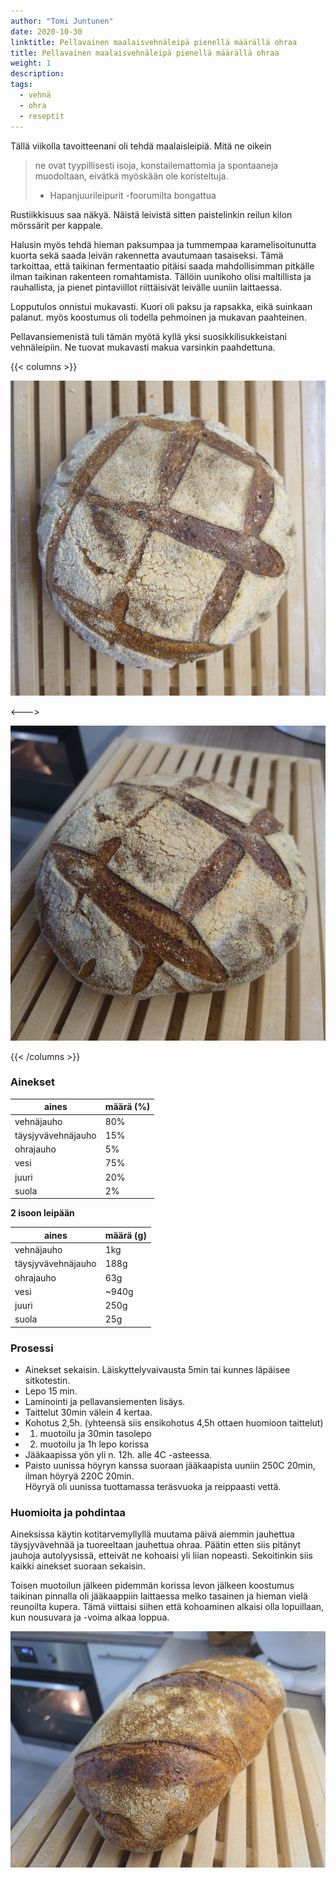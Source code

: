 ```yaml
---
author: "Tomi Juntunen"
date: 2020-10-30
linktitle: Pellavainen maalaisvehnäleipä pienellä määrällä ohraa
title: Pellavainen maalaisvehnäleipä pienellä määrällä ohraa
weight: 1
description: 
tags:
  - vehnä
  - ohra
  - reseptit
---
```


Tällä viikolla tavoitteenani oli tehdä maalaisleipiä. Mitä ne oikein 

> ne ovat tyypillisesti isoja, konstailemattomia ja spontaaneja muodoltaan, eivätkä myöskään
> ole koristeltuja.
> - Hapanjuurileipurit -foorumilta bongattua

Rustiikkisuus saa näkyä. Näistä leivistä sitten paistelinkin reilun kilon mörssärit per
kappale.

Halusin myös tehdä hieman paksumpaa ja tummempaa
karamelisoitunutta kuorta sekä saada leivän rakennetta avautumaan tasaiseksi.
Tämä tarkoittaa, että taikinan fermentaatio pitäisi saada 
mahdollisimman pitkälle ilman taikinan rakenteen romahtamista.
Tällöin uunikoho olisi maltillista ja rauhallista, ja pienet pintaviillot
riittäisivät leivälle uuniin laittaessa.

Lopputulos onnistui mukavasti. Kuori oli paksu ja rapsakka, eikä suinkaan palanut.
myös koostumus oli todella pehmoinen ja mukavan paahteinen.

Pellavansiemenistä tuli tämän myötä kyllä yksi suosikkilisukkeistani vehnäleipiin. Ne tuovat
mukavasti makua varsinkin paahdettuna.

{{< columns >}}

[![](/leivonta/pellavainen-maalaisvehnaleipa-ohralla-1.jpg)](/leivonta/pellavainen-maalaisvehnaleipa-ohralla-1.jpg)

<--->

[![](/leivonta/pellavainen-maalaisvehnaleipa-ohralla-2.jpg)](/leivonta/pellavainen-maalaisvehnaleipa-ohralla-2.jpg)

{{< /columns >}}

### Ainekset

|aines|määrä (%)|
|-|-|
|vehnäjauho|80%|
|täysjyvävehnäjauho|15%|
|ohrajauho|5%|
|vesi|75%|
|juuri|20%|
|suola|2%|

**2 isoon leipään**

|aines|määrä (g)|
|-|-|
|vehnäjauho|1kg|
|täysjyvävehnäjauho|188g|
|ohrajauho|63g|
|vesi|~940g|
|juuri|250g|
|suola|25g|

### Prosessi

* Ainekset sekaisin. Läiskyttelyvaivausta 5min tai kunnes läpäisee sitkotestin.
* Lepo 15 min.
* Laminointi ja pellavansiementen lisäys.
* Taittelut 30min välein 4 kertaa.
* Kohotus 2,5h. (yhteensä siis ensikohotus 4,5h ottaen huomioon taittelut)
* 1. muotoilu ja 30min tasolepo 
* 2. muotoilu ja 1h lepo korissa
* Jääkaapissa yön yli n. 12h. alle 4C -asteessa.
* Paisto uunissa höyryn kanssa suoraan jääkaapista uuniin 250C 20min, ilman höyryä 220C 20min.\
Höyryä oli uunissa tuottamassa teräsvuoka ja reippaasti vettä.

### Huomioita ja pohdintaa

Aineksissa käytin kotitarvemyllyllä muutama päivä aiemmin jauhettua täysjyvävehnää
ja tuoreeltaan jauhettua ohraa. Päätin etten siis pitänyt jauhoja autolyysissä, etteivät
ne kohoaisi yli liian nopeasti. Sekoitinkin siis kaikki ainekset suoraan sekaisin.

Toisen muotoilun jälkeen pidemmän korissa levon jälkeen koostumus taikinan pinnalla
oli jääkaappiin laittaessa melko tasainen ja hieman vielä reunoilta kupera.
Tämä viittaisi siihen että kohoaminen alkaisi olla lopuillaan, kun nousuvara ja -voima alkaa loppua.

[![](/leivonta/pellavainen-maalaisvehnaleipa-ohralla-3.jpg)](/leivonta/pellavainen-maalaisvehnaleipa-ohralla-3.jpg)

